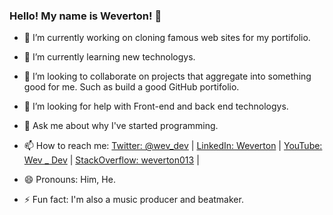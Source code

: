 ### Hello! My name is Weverton! 👋

- 🔭 I’m currently working on cloning famous web sites for my portifolio.
- 🌱 I’m currently learning new technologys.
- 👯 I’m looking to collaborate on projects that aggregate into something good for me. Such as build a good GitHub portifolio.
- 🤔 I’m looking for help with Front-end and back end technologys.
- 💬 Ask me about why I've started programming.
- 📫 How to reach me: 
                  [Twitter: @wev_dev](https://twitter.com/wev_dev) |
                  [LinkedIn: Weverton](https://www.linkedin.com/in/weverton-bezerra-da-costa-061ab11a4/) |
                  [YouTube: Wev _ Dev](https://www.youtube.com/channel/UCCwI6nTtlty0Fp2QMdQV41w) |
                  [StackOverflow: weverton013](https://stackoverflow.com/users/13118964/weverton013) |
                  
- 😄 Pronouns: Him, He.
- ⚡ Fun fact: I'm also a music producer and beatmaker.
